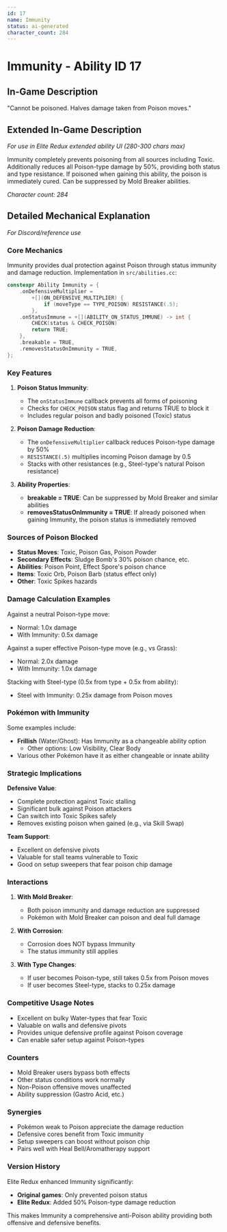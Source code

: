 ```yaml
---
id: 17
name: Immunity
status: ai-generated
character_count: 284
---
```


# Immunity - Ability ID 17

## In-Game Description
"Cannot be poisoned. Halves damage taken from Poison moves."

## Extended In-Game Description
*For use in Elite Redux extended ability UI (280-300 chars max)*

Immunity completely prevents poisoning from all sources including Toxic. Additionally reduces all Poison-type damage by 50%, providing both status and type resistance. If poisoned when gaining this ability, the poison is immediately cured. Can be suppressed by Mold Breaker abilities.

*Character count: 284*

## Detailed Mechanical Explanation
*For Discord/reference use*

### Core Mechanics
Immunity provides dual protection against Poison through status immunity and damage reduction. Implementation in `src/abilities.cc`:

```cpp
constexpr Ability Immunity = {
    .onDefensiveMultiplier =
        +[](ON_DEFENSIVE_MULTIPLIER) {
            if (moveType == TYPE_POISON) RESISTANCE(.5);
        },
    .onStatusImmune = +[](ABILITY_ON_STATUS_IMMUNE) -> int {
        CHECK(status & CHECK_POISON)
        return TRUE;
    },
    .breakable = TRUE,
    .removesStatusOnImmunity = TRUE,
};
```

### Key Features

1. **Poison Status Immunity**: 
   - The `onStatusImmune` callback prevents all forms of poisoning
   - Checks for `CHECK_POISON` status flag and returns TRUE to block it
   - Includes regular poison and badly poisoned (Toxic) status

2. **Poison Damage Reduction**:
   - The `onDefensiveMultiplier` callback reduces Poison-type damage by 50%
   - `RESISTANCE(.5)` multiplies incoming Poison damage by 0.5
   - Stacks with other resistances (e.g., Steel-type's natural Poison resistance)

3. **Ability Properties**:
   - **breakable = TRUE**: Can be suppressed by Mold Breaker and similar abilities
   - **removesStatusOnImmunity = TRUE**: If already poisoned when gaining Immunity, the poison status is immediately removed

### Sources of Poison Blocked
- **Status Moves**: Toxic, Poison Gas, Poison Powder
- **Secondary Effects**: Sludge Bomb's 30% poison chance, etc.
- **Abilities**: Poison Point, Effect Spore's poison chance
- **Items**: Toxic Orb, Poison Barb (status effect only)
- **Other**: Toxic Spikes hazards

### Damage Calculation Examples
Against a neutral Poison-type move:
- Normal: 1.0x damage
- With Immunity: 0.5x damage

Against a super effective Poison-type move (e.g., vs Grass):
- Normal: 2.0x damage  
- With Immunity: 1.0x damage

Stacking with Steel-type (0.5x from type + 0.5x from ability):
- Steel with Immunity: 0.25x damage from Poison moves

### Pokémon with Immunity
Some examples include:
- **Frillish** (Water/Ghost): Has Immunity as a changeable ability option
  - Other options: Low Visibility, Clear Body
- Various other Pokémon have it as either changeable or innate ability

### Strategic Implications

**Defensive Value**:
- Complete protection against Toxic stalling
- Significant bulk against Poison attackers
- Can switch into Toxic Spikes safely
- Removes existing poison when gained (e.g., via Skill Swap)

**Team Support**:
- Excellent on defensive pivots
- Valuable for stall teams vulnerable to Toxic
- Good on setup sweepers that fear poison chip damage

### Interactions

1. **With Mold Breaker**:
   - Both poison immunity and damage reduction are suppressed
   - Pokémon with Mold Breaker can poison and deal full damage

2. **With Corrosion**:
   - Corrosion does NOT bypass Immunity
   - The status immunity still applies

3. **With Type Changes**:
   - If user becomes Poison-type, still takes 0.5x from Poison moves
   - If user becomes Steel-type, stacks to 0.25x damage

### Competitive Usage Notes
- Excellent on bulky Water-types that fear Toxic
- Valuable on walls and defensive pivots
- Provides unique defensive profile against Poison coverage
- Can enable safer setup against Poison-types

### Counters
- Mold Breaker users bypass both effects
- Other status conditions work normally
- Non-Poison offensive moves unaffected
- Ability suppression (Gastro Acid, etc.)

### Synergies
- Pokémon weak to Poison appreciate the damage reduction
- Defensive cores benefit from Toxic immunity
- Setup sweepers can boost without poison chip
- Pairs well with Heal Bell/Aromatherapy support

### Version History
Elite Redux enhanced Immunity significantly:
- **Original games**: Only prevented poison status
- **Elite Redux**: Added 50% Poison-type damage reduction

This makes Immunity a comprehensive anti-Poison ability providing both offensive and defensive benefits.